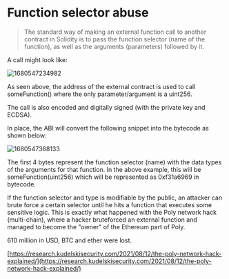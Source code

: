 # Function selector abuse

> The standard way of making an external function call to another contract in Solidity is to pass the function selector (name of the function), as well as the arguments (parameters) followed by it.

A call might look like:

![1680547234982](<../Common Attack Vectors/image/FunctionSelectorAbuse/1680547234982.png>)

As seen above, the address of the external contract is used to call someFunction() where the only parameter/argument is a uint256.

The call is also encoded and digitally signed (with the private key and ECDSA).

In place, the ABI will convert the following snippet into the bytecode as shown below:

![1680547368133](<../Common Attack Vectors/image/FunctionSelectorAbuse/1680547368133.png>)

The first 4 bytes represent the function selector (name) with the data types of the arguments for that function. In the above example, this will be someFunction(uint256) which will be represented as 0xf31a6969 in bytecode.

If the function selector and type is modifiable by the public, an attacker can brute force a certain selector until he hits a function that executes some sensitive logic. This is exactly what happened with the Poly network hack (multi-chain), where a hacker bruteforced an external function and managed to become the "owner" of the Ethereum part of Poly.

610 million in USD, BTC and ether were lost.

[https://research.kudelskisecurity.com/2021/08/12/the-poly-network-hack-explained/](https://research.kudelskisecurity.com/2021/08/12/the-poly-network-hack-explained/)
